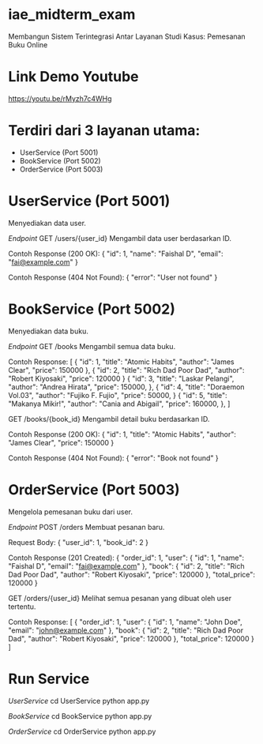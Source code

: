 # iae_midterm_exam

Membangun Sistem Terintegrasi Antar Layanan
Studi Kasus: Pemesanan Buku Online

# Link Demo Youtube

https://youtu.be/rMyzh7c4WHg

# Terdiri dari 3 layanan utama:

- UserService (Port 5001)
- BookService (Port 5002)
- OrderService (Port 5003)

# UserService (Port 5001)

Menyediakan data user.

_Endpoint_
GET /users/{user_id}
Mengambil data user berdasarkan ID.

Contoh Response (200 OK):
{
"id": 1,
"name": "Faishal D",
"email": "fai@example.com"
}

Contoh Response (404 Not Found):
{
"error": "User not found"
}

# BookService (Port 5002)

Menyediakan data buku.

_Endpoint_
GET /books
Mengambil semua data buku.

Contoh Response:
[
{
"id": 1,
"title": "Atomic Habits",
"author": "James Clear",
"price": 150000
},
{
"id": 2,
"title": "Rich Dad Poor Dad",
"author": "Robert Kiyosaki",
"price": 120000
}
{
"id": 3,
"title": "Laskar Pelangi",
"author": "Andrea Hirata",
"price": 150000,
},
{
"id": 4,
"title": "Doraemon Vol.03",
"author": "Fujiko F. Fujio",
"price": 50000,
}
{
"id": 5,
"title": "Makanya Mikir!",
"author": "Cania and Abigail",
"price": 160000,
},
]

GET /books/{book_id}
Mengambil detail buku berdasarkan ID.

Contoh Response (200 OK):
{
"id": 1,
"title": "Atomic Habits",
"author": "James Clear",
"price": 150000
}

Contoh Response (404 Not Found):
{
"error": "Book not found"
}

# OrderService (Port 5003)

Mengelola pemesanan buku dari user.

_Endpoint_
POST /orders
Membuat pesanan baru.

Request Body:
{
"user_id": 1,
"book_id": 2
}

Contoh Response (201 Created):
{
"order_id": 1,
"user": {
"id": 1,
"name": "Faishal D",
"email": "fai@example.com"
},
"book": {
"id": 2,
"title": "Rich Dad Poor Dad",
"author": "Robert Kiyosaki",
"price": 120000
},
"total_price": 120000
}

GET /orders/{user_id}
Melihat semua pesanan yang dibuat oleh user tertentu.

Contoh Response:
[
{
"order_id": 1,
"user": {
"id": 1,
"name": "John Doe",
"email": "john@example.com"
},
"book": {
"id": 2,
"title": "Rich Dad Poor Dad",
"author": "Robert Kiyosaki",
"price": 120000
},
"total_price": 120000
}
]

# Run Service

_UserService_
cd UserService
python app.py

_BookService_
cd BookService
python app.py

_OrderService_
cd OrderService
python app.py
